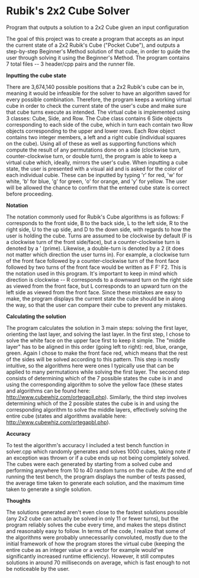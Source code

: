 # Rubik's 2x2 Cube Solver
Program that outputs a solution to a 2x2 Cube given an input configuration

The goal of this project was to create a program that accepts as an input the current state of a 2x2 Rubik's Cube ("Pocket Cube"), and outputs a step-by-step Beginner's Method solution of that cube, in order to guide the user through solving it using the Beginner's Method. The program contains 7 total files -- 3 header/cpp pairs and the runner file.

**Inputting the cube state**

There are 3,674,140 possible positions that a 2x2 Rubik's cube can be in, meaning it would be infeasible for the solver to have an algorithm saved for every possible combination. Therefore, the program keeps a working virtual cube in order to check the current state of the user's cube and make sure that cube turns execute as intended. The virtual cube is implemented using 3 classes: Cube, Side, and Row. The Cube class contains 6 Side objects corresponding to each side of the cube, which in turn each contain two Row objects corresponding to the upper and lower rows. Each Row object contains two integer members, a left and a right cubie (individual squares on the cube). Using all of these as well as supporting functions which compute the result of any permutations done on a side (clockwise turn, counter-clockwise turn, or double turn), the program is able to keep a virtual cube which, ideally, mirrors the user's cube. When inputting a cube state, the user is presented with a visual aid and is asked for the color of each individual cubie. These can be inputted by typing 'r' for red, 'w' for white, 'b' for blue, 'g' for green, 'o' for orange, and 'y' for yellow. The user will be allowed the chance to confirm that the entered cube state is correct before proceeding.

**Notation**

The notation commonly used for Rubik's Cube algorithms is as follows: F corresponds to the front side, B to the back side, L to the left side, R to the right side, U to the up side, and D to the down side, with regards to how the user is holding the cube. Turns are assumed to be clockwise by default (F is a clockwise turn of the front side/face), but a counter-clockwise turn is denoted by a ' (prime). Likewise, a double-turn is denoted by a 2 (it does not matter which direction the user turns in). For example, a clockwise turn of the front face followed by a counter-clockwise turn of the front face followed by two turns of the front face would be written as F F' F2. This is the notation used in this program. It's important to keep in mind which direction is clockwise -- R corresponds to a downward turn on the right side as viewed from the front face, but L corresponds to an upward turn on the left side as viewed from the front face. Since these mistakes are easy to make, the program displays the current state the cube should be in along the way, so that the user can compare their cube to prevent any mistakes.

**Calculating the solution**

The program calculates the solution in 3 main steps: solving the first layer, orienting the last layer, and solving the last layer. In the first step, I chose to solve the white face on the upper face first to keep it simple. The "middle layer" has to be aligned in this order (going left to right): red, blue, orange, green. Again I chose to make the front face red, which means that the rest of the sides will be solved according to this pattern. This step is mostly intuitive, so the algorithms here were ones I typically use that can be applied to many permutations while solving the first layer. The second step consists of determining which of the 7 possible states the cube is in and using the corresponding algorithm to solve the yellow face (these states and algorithms can be found here: http://www.cubewhiz.com/ortegaoll.php). Similarly, the third step involves determining which of the 2 possible states the cube is in and using the corresponding algorithm to solve the middle layers, effectively solving the entire cube (states and algorithms available here: http://www.cubewhiz.com/ortegapbl.php).

**Accuracy**

To test the algorithm's accuracy I included a test bench function in solver.cpp which randomly generates and solves 1000 cubes, taking note if an exception was thrown or if a cube ends up not being completely solved. The cubes were each generated by starting from a solved cube and performing anywhere from 10 to 40 random turns on the cube. At the end of running the test bench, the program displays the number of tests passed, the average time taken to generate each solution, and the maximum time taken to generate a single solution.

**Thoughts**

The solutions generated aren't even close to the fastest solutions possible (any 2x2 cube can actually be solved in only 11 or fewer turns), but the program reliably solves the cube every time, and makes the steps distinct and reasonably easy to follow. In terms of the code, I realize that some of the algorithms were probably unnecessarily convoluted, mostly due to the initial framework of how the program stores the virtual cube (keeping the entire cube as an integer value or a vector for example would've significantly increased runtime efficiency). However, it still computes solutions in around 70 milliseconds on average, which is fast enough to not be noticeable by the user.
